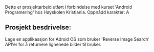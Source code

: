 Dette er prosjektarbeid utført i forbindelse med kurset 'Android Programering' hos Høyskolen Kristiania.
Oppnådd karakter: A

## Prosjekt besdrivelse:
Lage en applikassjon for Adroid OS som bruker 'Reverse Image Search' API'er for å returnere lignenede bilder til bruker.
